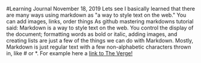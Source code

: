 #Learning Journal November 18, 2019
Lets see I basically learned that there are many ways using markdown as "a way to style text on the web."  You can add images, links, order things 
As github mastering markdowns tutorial said: 
Markdown is a way to style text on the web. You control the display of the document; formatting words as bold or italic, adding images, and creating lists are just a few of the things we can do with Markdown. Mostly, Markdown is just regular text with a few non-alphabetic characters thrown in, like # or *.
For example here a [link to The Verge!](http://theverge.com)
